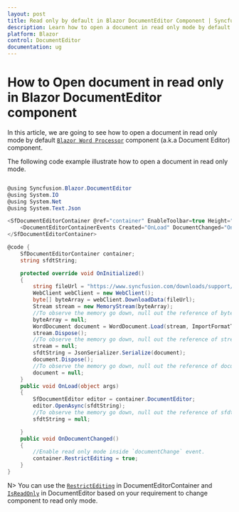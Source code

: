 ```yaml
---
layout: post
title: Read only by default in Blazor DocumentEditor Component | Syncfusion
description: Learn how to open a document in read only mode by default in Syncfusion Blazor DocumentEditor component and much more.
platform: Blazor
control: DocumentEditor
documentation: ug
---
```


# How to Open document in read only in Blazor DocumentEditor component

In this article, we are going to see how to open a document in read only mode by default [`Blazor Word Processor`](https://www.syncfusion.com/blazor-components/blazor-word-processor) component (a.k.a Document Editor) component.

The following code example illustrate how to open a document in read only mode.

```csharp

@using Syncfusion.Blazor.DocumentEditor
@using System.IO
@using System.Net
@using System.Text.Json

<SfDocumentEditorContainer @ref="container" EnableToolbar=true Height="590px">
    <DocumentEditorContainerEvents Created="OnLoad" DocumentChanged="OnDocumentChanged"></DocumentEditorContainerEvents>
</SfDocumentEditorContainer>

@code {
    SfDocumentEditorContainer container;
    string sfdtString;

    protected override void OnInitialized()
    {
        string fileUrl = "https://www.syncfusion.com/downloads/support/directtrac/general/doc/Getting_Started1018066633.docx";
        WebClient webClient = new WebClient();
        byte[] byteArray = webClient.DownloadData(fileUrl);
        Stream stream = new MemoryStream(byteArray);
        //To observe the memory go down, null out the reference of byteArray variable.
        byteArray = null;
        WordDocument document = WordDocument.Load(stream, ImportFormatType.Docx);
        stream.Dispose();
        //To observe the memory go down, null out the reference of stream variable.
        stream = null;
        sfdtString = JsonSerializer.Serialize(document);
        document.Dispose();
        //To observe the memory go down, null out the reference of document variable.
        document = null;
    }
    public void OnLoad(object args)
    {
        SfDocumentEditor editor = container.DocumentEditor;
        editor.OpenAsync(sfdtString);
        //To observe the memory go down, null out the reference of sfdtString variable.
        sfdtString = null;

    }
    public void OnDocumentChanged()
    {
        //Enable read only mode inside `documentChange` event.
        container.RestrictEditing = true;
    }
}
```
N> You can use the [`RestrictEditing`](https://help.syncfusion.com/cr/blazor/Syncfusion.Blazor.DocumentEditor.SfDocumentEditorContainer.html#Syncfusion_Blazor_DocumentEditor_SfDocumentEditorContainer_RestrictEditing) in DocumentEditorContainer and [`IsReadOnly`](https://help.syncfusion.com/cr/blazor/Syncfusion.Blazor.DocumentEditor.SfDocumentEditor.html#Syncfusion_Blazor_DocumentEditor_SfDocumentEditor_IsReadOnly) in DocumentEditor based on your requirement to change component to read only mode.